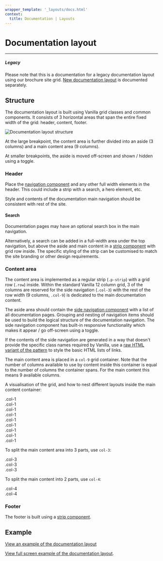 ```yaml
---
wrapper_template: '_layouts/docs.html'
context:
  title: Documentation | Layouts
---
```


# Documentation layout

<hr>

<div class="p-notification--caution">
  <div class="p-notification__content">
    <h5 class="p-notification__title">Legacy</h5>
    <p class="p-notification__message">Please note that this is a documentation for a legacy documentation layout using our brochure site grid. <a href="/docs/layouts/documentation">New documentation layout</a> is documented separately.</p>
  </div>
</div>

## Structure

The documentation layout is built using Vanilla grid classes and common components. It consists of 3 horizontal areas that span the entire fixed width of the grid: header, content, footer.

![Documentation layout structure](https://assets.ubuntu.com/v1/2725610a-Documentation+layout+text+to+curves.svg)

At the large breakpoint, the content area is further divided into an aside (3 columns) and a main content area (9 columns).

At smaller breakpoints, the aside is moved off-screen and shown / hidden using a toggle.

### Header

Place the [navigation component](/docs/patterns/navigation#global-navigation) and any other full width elements in the header. This could include a strip with a search, a hero element, etc.

Style and contents of the documentation main navigation should be consistent with rest of the site.

#### Search

Documentation pages may have an optional search box in the main navigation.

Alternatively, a search can be added in a full-width area under the top navigation, but above the aside and main content in a [strip component](/docs/patterns/strip) with grid row inside. The specific styling of the strip can be customised to match the site branding or other design requirements.

### Content area

The content area is implemented as a regular strip (`.p-strip`) with a grid row (`.row`) inside. Within the standard Vanilla 12 column grid, 3 of the columns are reserved for the side navigation (`.col-3`) with the rest of the row width (9 columns, `.col-9`) is dedicated to the main documentation content.

The aside area should contain the [side navigation component](/docs/patterns/navigation#side-navigation) with a list of all documentation pages. Grouping and nesting of navigation items should be used to build the logical structure of the documentation navigation. The side navigation component has built-in responsive functionality which makes it appear / go off-screen using a toggle.

If the contents of the side navigation are generated in a way that doesn't provide the specific class names required by Vanilla, use a [raw HTML variant of the pattern](/docs/patterns/navigation#raw-html) to style the basic HTML lists of links.

The main content area is placed in a `col-9` grid container. Note that the number of columns available to use by content inside this container is equal to the number of columns the container spans. For the main content this means 9 available columns.

A visualisation of the grid, and how to nest different layouts inside the main content container:

<div class="grid-demo">
  <div class="row">
    <div class="col-1">.col-1</div>
    <div class="col-1">.col-1</div>
    <div class="col-1">.col-1</div>
    <div class="col-1">.col-1</div>
    <div class="col-1">.col-1</div>
    <div class="col-1">.col-1</div>
    <div class="col-1">.col-1</div>
    <div class="col-1">.col-1</div>
    <div class="col-1">.col-1</div>
  </div>
</div>

To split the main content area into 3 parts, use `col-3`:

<div class="grid-demo">
  <div class="row">
    <div class="col-3">.col-3</div>
    <div class="col-3">.col-3</div>
    <div class="col-3">.col-3</div>
  </div>
</div>

To split the main content into 2 parts, use `col-4`:

<div class="grid-demo">
  <div class="row">
    <div class="col-4">.col-4</div>
    <div class="col-4">.col-4</div>
  </div>
</div>

### Footer

The footer is built using a [strip component](/docs/patterns/strip).

## Example

<div class="embedded-example"><a href="/docs/examples/layouts/documentation/" class="js-example" data-height="600">
View an example of the documentation layout
</a></div>

[View full screen example of the documentation layout](/docs/examples/layouts/documentation/).
